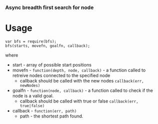 ### Async breadth first search for node

# Usage

    var bfs = require(bfs);
    bfs(starts, movefn, goalfn, callback);

where

* start - array of possible start positions
* movefn - `function(depth, node, callback)` - a function called to retreive nodes connected to the specified node
  * callback should be called with the new nodes `callback(err, newNodes)`
* goalfn - `function(node, callback)` - a function called to check if the node is a valid goal.
  * callback should be called with true or false `callback(err, true|false)`
* callback - `function(err, path)`
  * path - the shortest path found.

